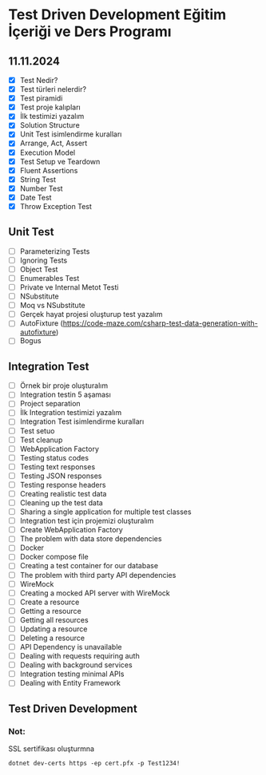 # Test Driven Development Eğitim İçeriği ve Ders Programı

## 11.11.2024
- [x] Test Nedir?
- [x] Test türleri nelerdir?
- [x] Test piramidi
- [x] Test proje kalıpları
- [x] İlk testimizi yazalım
- [x] Solution Structure
- [x] Unit Test isimlendirme kuralları
- [x] Arrange, Act, Assert
- [x] Execution Model
- [x] Test Setup ve Teardown
- [x] Fluent Assertions
- [x] String Test
- [x] Number Test
- [x] Date Test
- [x] Throw Exception Test

## Unit Test
- [ ] Parameterizing Tests
- [ ] Ignoring Tests
- [ ] Object Test
- [ ] Enumerables Test
- [ ] Private ve Internal Metot Testi
- [ ] NSubstitute
- [ ] Moq vs NSubstitute
- [ ] Gerçek hayat projesi oluşturup test yazalım
- [ ] AutoFixture (https://code-maze.com/csharp-test-data-generation-with-autofixture)
- [ ] Bogus

## Integration Test
- [ ] Örnek bir proje oluşturalım
- [ ] Integration testin 5 aşaması
- [ ] Project separation
- [ ] İlk Integration testimizi yazalım
- [ ] Integration Test isimlendirme kuralları
- [ ] Test setuo
- [ ] Test cleanup
- [ ] WebApplication Factory
- [ ] Testing status codes
- [ ] Testing text responses
- [ ] Testing JSON responses
- [ ] Testing response headers
- [ ] Creating realistic test data
- [ ] Cleaning up the test data
- [ ] Sharing a single application for multiple test classes
- [ ] Integration test için projemizi oluşturalım
- [ ] Create WebApplication Factory
- [ ] The problem with data store dependencies
- [ ] Docker
- [ ] Docker compose file
- [ ] Creating a test container for our database
- [ ] The problem with third party API dependencies
- [ ] WireMock
- [ ] Creating a mocked API server with WireMock
- [ ] Create a resource
- [ ] Getting a resource
- [ ] Getting all resources
- [ ] Updating a resource
- [ ] Deleting a resource
- [ ] API Dependency is unavailable
- [ ] Dealing with requests requiring auth
- [ ] Dealing with background services
- [ ] Integration testing minimal APIs
- [ ] Dealing with Entity Framework

## Test Driven Development

### Not: 
SSL sertifikası oluşturmna
```
dotnet dev-certs https -ep cert.pfx -p Test1234!
```

